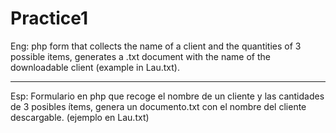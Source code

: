 # Practice1

Eng: php form that collects the name of a client and the quantities of 3 possible items, generates a .txt document with the name of the downloadable client (example in Lau.txt).<br>
___________________________________
Esp: Formulario en php que recoge el nombre de un cliente y las cantidades de 3 posibles ítems, genera un documento.txt con el nombre del cliente descargable. (ejemplo en Lau.txt)
